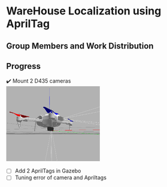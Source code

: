# WareHouse Localization using AprilTag

## Group Members and Work Distribution

## Progress
:heavy_check_mark: Mount 2 D435 cameras <br>
<img src="https://github.com/Andreew9504089/AprilTag_Localization/blob/master/firefly1wD435.PNG" width="250" height="200" />

- [ ] Add 2 AprilTags in Gazebo
- [ ] Tuning error of camera and Apriltags
